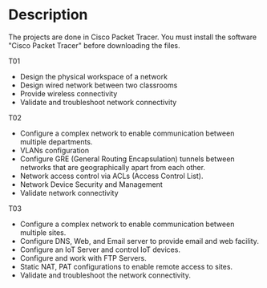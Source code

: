 # Description
The projects are done in Cisco Packet Tracer. You must install the software "Cisco Packet Tracer" before downloading the files. 

T01
- Design the physical workspace of a network
- Design wired network between two classrooms
- Provide wireless connectivity
- Validate and troubleshoot network connectivity

T02
- Configure a complex network to enable communication between multiple departments.
- VLANs configuration
- Configure GRE (General Routing Encapsulation) tunnels between networks that are geographically apart from each other. 
- Network access control via ACLs (Access Control List).
- Network Device Security and Management
- Validate network connectivity

T03
- Configure a complex network to enable communication between multiple sites.
- Configure DNS, Web, and Email server to provide email and web facility.
- Configure an IoT Server and control IoT devices.
- Configure and work with FTP Servers.
- Static NAT, PAT configurations to enable remote access to sites.
- Validate and troubleshoot the network connectivity. 
